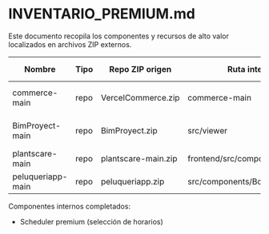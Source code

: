 # INVENTARIO_PREMIUM.md

Este documento recopila los componentes y recursos de alto valor localizados en archivos ZIP externos.

| Nombre            | Tipo | Repo ZIP origen     | Ruta interna                   | Tecnología actual | Por qué es valioso           | Dificultad migrar | Carpeta destino | Ideas adicionales |
| ----------------- | ---- | ------------------- | ------------------------------ | ----------------- | ---------------------------- | ----------------- | --------------- | ----------------- |
| commerce-main     | repo | VercelCommerce.zip  | commerce-main                  | -                 | Recurso premium reutilizable | media             | premium/        |                   |
| BimProyect-main   | repo | BimProyect.zip      | src/viewer                     | Three.js          | Visualizador BIM completo    | media             | premium/3d      | Integrar VR       |
| plantscare-main   | repo | plantscare-main.zip | frontend/src/components        | Vue.js            | Panel IoT y sensores         | media             | premium/iot     | Refactor a React  |
| peluqueriapp-main | repo | peluqueriapp.zip    | src/components/BookingForm.jsx | React             | Formulario de reservas       | media             | premium/forms   | Integrar pagos    |

Componentes internos completados:

- Scheduler premium (selección de horarios)
